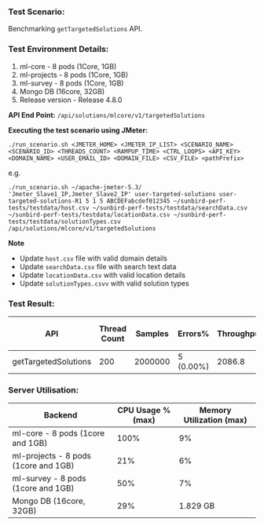 ### Test Scenario:
Benchmarking `getTargetedSolutions` API.

### Test Environment Details:
1. ml-core - 8 pods (1Core, 1GB)
2. ml-projects - 8 pods (1Core, 1GB)
3. ml-survey - 8 pods (1Core, 1GB)
4. Mongo DB (16core, 32GB)
5. Release version - Release 4.8.0

**API End Point:** `/api/solutions/mlcore/v1/targetedSolutions`

**Executing the test scenario using JMeter:**

```./run_scenario.sh <JMETER_HOME> <JMETER_IP_LIST> <SCENARIO_NAME> <SCENARIO_ID> <THREADS_COUNT> <RAMPUP_TIME> <CTRL_LOOPS> <API_KEY> <DOMAIN_NAME> <USER_EMAIL_ID> <DOMAIN_FILE> <CSV_FILE> <pathPrefix> ```

e.g.

```./run_scenario.sh ~/apache-jmeter-5.3/ 'Jmeter_Slave1_IP,Jmeter_Slave2_IP' user-targeted-solutions user-targeted-solutions-R1 5 1 5 ABCDEFabcdef012345 ~/sunbird-perf-tests/testdata/host.csv ~/sunbird-perf-tests/testdata/searchData.csv ~/sunbird-perf-tests/testdata/locationData.csv ~/sunbird-perf-tests/testdata/solutionTypes.csv /api/solutions/mlcore/v1/targetedSolutions ```


**Note**
- Update `host.csv` file with valid domain details
- Update `searchData.csv` file with search text data
- Update `locationData.csv` with valid location details
- Update `solutionTypes.csvv` with valid solution types


### Test Result:
| API           | Thread Count  | Samples  | Errors%   | Throughput/sec  |Avg Resp Time  |   95th pct  |  99th pct   |
| ------------- | ------------- | -------- | --------- | --------------- |---------------|-------------|-------------|
| getTargetedSolutions  | 200        |  2000000 |5 (0.00%) | 2086.8       |     93    |   193   |	261|


### Server Utilisation:
| Backend          | CPU Usage %(max) | Memory Utilization (max) |
| ------------- | ------------- |------------- |
|ml-core - 8 pods (1core and 1GB)|100%|9%|
|ml-projects - 8 pods (1core and 1GB)|21%|6%|
|ml-survey - 8 pods (1core and 1GB)|50%|7%|
|Mongo DB (16core, 32GB)| 29%| 1.829 GB |
